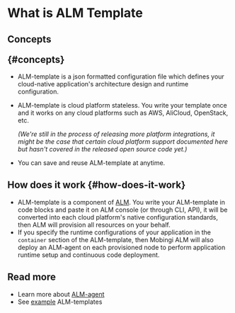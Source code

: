 # What is ALM Template

## <p>Concepts</p> {#concepts}

* ALM-template is a json formatted configuration file which defines your cloud-native application's architecture design and runtime configuration.
* ALM-template is cloud platform stateless. You write your template once and it works on any cloud platforms such as AWS, AliCloud, OpenStack, etc.

  _\(We're still in the process of releasing more platform integrations, it might be the case that certain cloud platform support documented here but hasn't covered in the released open source code yet.\)_

* You can save and reuse ALM-template at anytime.

## How does it work {#how-does-it-work}

* ALM-template is a component of [ALM](https://mobingi.com/how-mobingi-alm-works). You write your ALM-template in code blocks and paste it on ALM console \(or through CLI, API\), it will be converted into each cloud platform's native configuration standards, then ALM will provision all resources on your behalf.
* If you specify the runtime configurations of your application in the `container` section of the ALM-template, then Mobingi ALM will also deploy an ALM-agent on each provisioned node to perform application runtime setup and continuous code deployment.

## Read more

* Learn more about [ALM-agent](https://learn.mobingi.com/alm-agent)
* See [example](https://learn.mobingi.com/alm-templates-example-templates) ALM-templates

